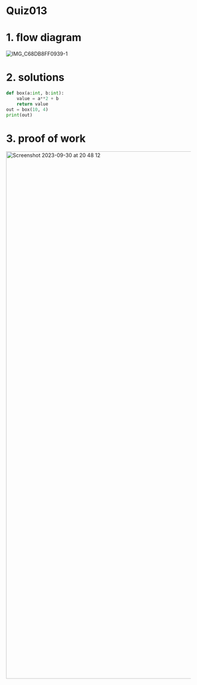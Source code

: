 # Quiz013

# 1. flow diagram

![IMG_C68DB8FF0939-1](https://github.com/Rokyyz/unit-1CS/assets/134658259/00705115-465b-40ff-917d-d53ef2f21de9)


# 2. solutions


```.py
def box(a:int, b:int):
    value = a**2 + b
    return value
out = box(10, 4)
print(out)

```
# 3. proof of work
<img width="1440" alt="Screenshot 2023-09-30 at 20 48 12" src="https://github.com/Rokyyz/unit-1CS/assets/134658259/94c9ee1e-c188-40a6-bdd4-ea98fc764af1">
